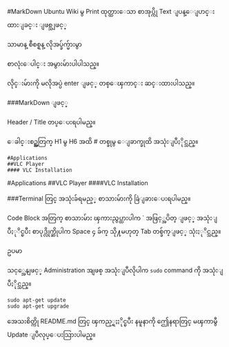 #MarkDown
Ubuntu Wiki မွ Print ထုတ္ထားေသာ စာအုပ္ကို Text ျပန္ေျပာင္းထားျခင္း ျဖစ္သျဖင့္ 

သာမာန္ စီစစ္ရန္ လိုအပ္ခ်က္မ်ားမွာ


စာလုံးေပါင္း အမွားမ်ားပါပါသည္။


လိုင္းမ်ားကို မလိုအပ္ပဲ enter ျဖင့္ တစ္ေၾကာင္း ဆင္းထားပါသည္။


###MarkDown ျဖင့္


Header / Title တပ္ေပးရပါမည္။


ေခါင္းစဥ္အတြက္ H1 မွ H6 အထိ # တစ္ခုမွ ေျခာက္ခုထိ အသုံးျပဳႏိုင္သည္။

	#Applications
	##VLC Player
	#### VLC Installation


#Applications
##VLC Player
####VLC Installation





###Terminal တြင္ အသုံးခ်ရမည့္ စာသားမ်ားကို ခြဲျခားေပးရပါမည္။

Code Block အတြက္ စာသားမ်ား ၾကားညွပ္ထားပါက ` အဖြင့္အပိတ္ ျဖင့္ အသုံးျပဳႏုိင္ၿပီး စာပုဒ္လိုက္ဆိုပါက Space ၄ ခ်က္ သို႔မဟုတ္ Tab တစ္ခ်က္ျဖင့္ သုံးႏုိင္သည္။

ဥပမာ

သင့္အေနျဖင့္ Administration အျဖစ္ အသုံးျပဳလိုပါက `sudo` command ကို အသုံးျပဳႏိုင္သည္။ 

	sudo apt-get update
	sudo apt-get upgrade


အေသးစိတ္ကို README.md တြင္ ၾကည့္ရႈႏိုင္ၿပီး နမူနာကို ဤေနရာတြင္ မၾကာမွီ Update ျပဳလုပ္ေပးသြားပါမည္။
